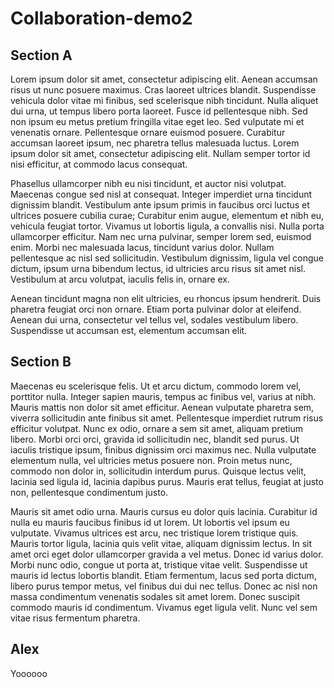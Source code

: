 # Collaboration-demo2

## Section A
Lorem ipsum dolor sit amet, consectetur adipiscing elit. Aenean accumsan risus ut nunc posuere maximus. Cras laoreet ultrices blandit. Suspendisse vehicula dolor vitae mi finibus, sed scelerisque nibh tincidunt. Nulla aliquet dui urna, ut tempus libero porta laoreet. Fusce id pellentesque nibh. Sed non ipsum eu metus pretium fringilla vitae eget leo. Sed vulputate mi et venenatis ornare. Pellentesque ornare euismod posuere. Curabitur accumsan laoreet ipsum, nec pharetra tellus malesuada luctus. Lorem ipsum dolor sit amet, consectetur adipiscing elit. Nullam semper tortor id nisi efficitur, at commodo lacus consequat.

Phasellus ullamcorper nibh eu nisi tincidunt, et auctor nisi volutpat. Maecenas congue sed nisl at consequat. Integer imperdiet urna tincidunt dignissim blandit. Vestibulum ante ipsum primis in faucibus orci luctus et ultrices posuere cubilia curae; Curabitur enim augue, elementum et nibh eu, vehicula feugiat tortor. Vivamus ut lobortis ligula, a convallis nisi. Nulla porta ullamcorper efficitur. Nam nec urna pulvinar, semper lorem sed, euismod enim. Morbi nec malesuada lacus, tincidunt varius dolor. Nullam pellentesque ac nisl sed sollicitudin. Vestibulum dignissim, ligula vel congue dictum, ipsum urna bibendum lectus, id ultricies arcu risus sit amet nisl. Vestibulum at arcu volutpat, iaculis felis in, ornare ex.

Aenean tincidunt magna non elit ultricies, eu rhoncus ipsum hendrerit. Duis pharetra feugiat orci non ornare. Etiam porta pulvinar dolor at eleifend. Aenean dui urna, consectetur vel tellus vel, sodales vestibulum libero. Suspendisse ut accumsan est, elementum accumsan elit. 


## Section B
Maecenas eu scelerisque felis. Ut et arcu dictum, commodo lorem vel, porttitor nulla. Integer sapien mauris, tempus ac finibus vel, varius at nibh. Mauris mattis non dolor sit amet efficitur. Aenean vulputate pharetra sem, viverra sollicitudin ante finibus sit amet. Pellentesque imperdiet rutrum risus efficitur volutpat. Nunc ex odio, ornare a sem sit amet, aliquam pretium libero. Morbi orci orci, gravida id sollicitudin nec, blandit sed purus. Ut iaculis tristique ipsum, finibus dignissim orci maximus nec. Nulla vulputate elementum nulla, vel ultricies metus posuere non. Proin metus nunc, commodo non dolor in, sollicitudin interdum purus. Quisque lectus velit, lacinia sed ligula id, lacinia dapibus purus. Mauris erat tellus, feugiat at justo non, pellentesque condimentum justo.

Mauris sit amet odio urna. Mauris cursus eu dolor quis lacinia. Curabitur id nulla eu mauris faucibus finibus id ut lorem. Ut lobortis vel ipsum eu vulputate. Vivamus ultrices est arcu, nec tristique lorem tristique quis. Mauris tortor ligula, lacinia quis velit vitae, aliquam dignissim lectus. In sit amet orci eget dolor ullamcorper gravida a vel metus. Donec id varius dolor. Morbi nunc odio, congue ut porta at, tristique vitae velit. Suspendisse ut mauris id lectus lobortis blandit. Etiam fermentum, lacus sed porta dictum, libero purus tempor metus, vel finibus dui dui nec tellus. Donec ac nisl non massa condimentum venenatis sodales sit amet lorem. Donec suscipit commodo mauris id condimentum. Vivamus eget ligula velit. Nunc vel sem vitae risus fermentum pharetra.


## Alex
Yoooooo